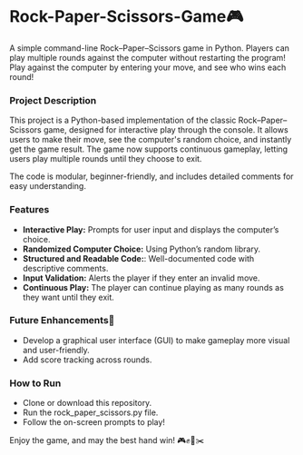 # Rock-Paper-Scissors-Game🎮

A simple command-line Rock–Paper–Scissors game in Python.
Players can play multiple rounds against the computer without restarting the program!
Play against the computer by entering your move, and see who wins each round!

### Project Description
This project is a Python-based implementation of the classic Rock–Paper–Scissors game, designed for interactive play through the console.
It allows users to make their move, see the computer's random choice, and instantly get the game result.
The game now supports continuous gameplay, letting users play multiple rounds until they choose to exit.

The code is modular, beginner-friendly, and includes detailed comments for easy understanding.

### Features
- **Interactive Play:** Prompts for user input and displays the computer’s choice.
- **Randomized Computer Choice:** Using Python’s random library.
- **Structured and Readable Code:**: Well-documented code with descriptive comments.
- **Input Validation:** Alerts the player if they enter an invalid move.
- **Continuous Play:** The player can continue playing as many rounds as they want until they exit.

### Future Enhancements🎯
- Develop a graphical user interface (GUI) to make gameplay more visual and user-friendly.
- Add score tracking across rounds.

### How to Run
- Clone or download this repository.
- Run the rock_paper_scissors.py file.
- Follow the on-screen prompts to play!


Enjoy the game, and may the best hand win! 🎮✊📄✂️
